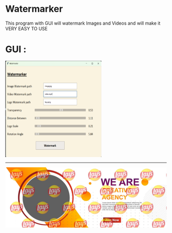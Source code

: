 # Watermarker
This program with GUI will watermark Images and Videos and will make it VERY EASY TO USE
<h1>GUI :</h1>
<img src="Watermarker.png", width=300px, height=300px>
<hr>
<img src="output.jpg">

